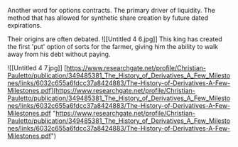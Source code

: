 Another word for options contracts. The primary driver of liquidity. The method that has allowed for synthetic share creation by future dated expirations.

Their origins are often debated.
![[Untitled 4 6.jpg]]
This king has created the first 'put' option of sorts for the farmer, giving him the ability to walk away from his debt without paying.

![[Untitled 4 7.jpg]]
[https://www.researchgate.net/profile/Christian-Pauletto/publication/349485381_The_History_of_Derivatives_A_Few_Milestones/links/6032c655a6fdcc37a8424883/The-History-of-Derivatives-A-Few-Milestones.pdf](https://www.researchgate.net/profile/Christian-Pauletto/publication/349485381_The_History_of_Derivatives_A_Few_Milestones/links/6032c655a6fdcc37a8424883/The-History-of-Derivatives-A-Few-Milestones.pdf "https://www.researchgate.net/profile/Christian-Pauletto/publication/349485381_The_History_of_Derivatives_A_Few_Milestones/links/6032c655a6fdcc37a8424883/The-History-of-Derivatives-A-Few-Milestones.pdf")

